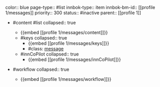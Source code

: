 color:: blue
page-type:: #list
innbok-type:: item
innbok-bm-id:: [[profile 1/messages]]
priority:: 300
status:: #inactive
parent:: [[profile 1]]

- #content #list
  collapsed:: true
	- {{embed [[profile 1/messages/content]]}}
  - #keys
    collapsed:: true
	  - {{embed [[profile 1/messages/keys]]}}
	  - #class: [message](https://go.innbok.com/#/page/innBoK%2Fclass%2Fmessage)
  - #innCoPilot
    collapsed:: true
	  - {{embed [[profile 1/messages/innCoPilot]]}}

- #workflow
  collapsed:: true
	- {{embed [[profile 1/messages/workflow]]}}

